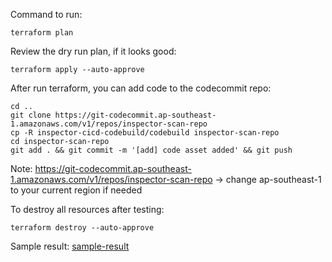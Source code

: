 Command to run:
```
terraform plan
```

Review the dry run plan, if it looks good:

```
terraform apply --auto-approve
```

After run terraform, you can add code to the codecommit repo:
```
cd ..
git clone https://git-codecommit.ap-southeast-1.amazonaws.com/v1/repos/inspector-scan-repo
cp -R inspector-cicd-codebuild/codebuild inspector-scan-repo
cd inspector-scan-repo
git add . && git commit -m '[add] code asset added' && git push
```
Note: https://git-codecommit.ap-southeast-1.amazonaws.com/v1/repos/inspector-scan-repo -> change ap-southeast-1 to your current region if needed

To destroy all resources after testing:
```
terraform destroy --auto-approve
```

Sample result:
[sample-result](./inspector-ecs-scan-sample-result.txt)

